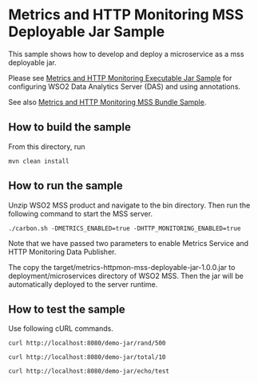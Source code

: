 # Metrics and HTTP Monitoring MSS Deployable Jar Sample

This sample shows how to develop and deploy a microservice as a mss deployable jar.

Please see [Metrics and HTTP Monitoring Executable Jar Sample](../metrics-httpmon-mss-lite) for configuring WSO2 Data Analytics Server (DAS) and using annotations.

See also [Metrics and HTTP Monitoring MSS Bundle Sample](../metrics-httpmon-mss-bundle).


## How to build the sample



From this directory, run

```
mvn clean install
```

## How to run the sample



Unzip WSO2 MSS product and navigate to the bin directory. Then run the following command to start the MSS server.
```
./carbon.sh -DMETRICS_ENABLED=true -DHTTP_MONITORING_ENABLED=true
```

Note that we have passed two parameters to enable Metrics Service and HTTP Monitoring Data Publisher.

The copy the target/metrics-httpmon-mss-deployable-jar-1.0.0.jar to deployment/microservices directory of WSO2 MSS.
Then the jar will be automatically deployed to the server runtime.


## How to test the sample



Use following cURL commands.
```
curl http://localhost:8080/demo-jar/rand/500

curl http://localhost:8080/demo-jar/total/10

curl http://localhost:8080/demo-jar/echo/test

```

